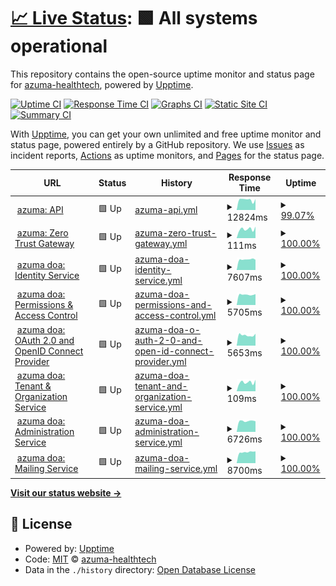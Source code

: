 # [📈 Live Status](https://status.dev.azuma-health.tech): <!--live status--> **🟩 All systems operational**

This repository contains the open-source uptime monitor and status page for [azuma-healthtech](https://status.dev.azuma-health.tech), powered by [Upptime](https://github.com/upptime/upptime).

[![Uptime CI](https://github.com/azuma-healthtech/uptime-dev/workflows/Uptime%20CI/badge.svg)](https://github.com/azuma-healthtech/uptime-dev/actions?query=workflow%3A%22Uptime+CI%22)
[![Response Time CI](https://github.com/azuma-healthtech/uptime-dev/workflows/Response%20Time%20CI/badge.svg)](https://github.com/azuma-healthtech/uptime-dev/actions?query=workflow%3A%22Response+Time+CI%22)
[![Graphs CI](https://github.com/azuma-healthtech/uptime-dev/workflows/Graphs%20CI/badge.svg)](https://github.com/azuma-healthtech/uptime-dev/actions?query=workflow%3A%22Graphs+CI%22)
[![Static Site CI](https://github.com/azuma-healthtech/uptime-dev/workflows/Static%20Site%20CI/badge.svg)](https://github.com/azuma-healthtech/uptime-dev/actions?query=workflow%3A%22Static+Site+CI%22)
[![Summary CI](https://github.com/azuma-healthtech/uptime-dev/workflows/Summary%20CI/badge.svg)](https://github.com/azuma-healthtech/uptime-dev/actions?query=workflow%3A%22Summary+CI%22)

With [Upptime](https://upptime.js.org), you can get your own unlimited and free uptime monitor and status page, powered entirely by a GitHub repository. We use [Issues](https://github.com/azuma-healthtech/uptime-dev/issues) as incident reports, [Actions](https://github.com/azuma-healthtech/uptime-dev/actions) as uptime monitors, and [Pages](https://status.dev.azuma-health.tech) for the status page.

<!--start: status pages-->
<!-- This summary is generated by Upptime (https://github.com/upptime/upptime) -->
<!-- Do not edit this manually, your changes will be overwritten -->
<!-- prettier-ignore -->
| URL | Status | History | Response Time | Uptime |
| --- | ------ | ------- | ------------- | ------ |
| <img alt="" src="https://icons.duckduckgo.com/ip3/develop.azuma-health.tech.ico" height="13"> [azuma: API](https://develop.azuma-health.tech/health/doa-gateway) | 🟩 Up | [azuma-api.yml](https://github.com/azuma-healthtech-public/uptime-dev/commits/HEAD/history/azuma-api.yml) | <details><summary><img alt="Response time graph" src="./graphs/azuma-api/response-time-week.png" height="20"> 12824ms</summary><br><a href="https://status.dev.azuma-health.tech/history/azuma-api"><img alt="Response time 7465" src="https://img.shields.io/endpoint?url=https%3A%2F%2Fraw.githubusercontent.com%2Fazuma-healthtech-public%2Fuptime-dev%2FHEAD%2Fapi%2Fazuma-api%2Fresponse-time.json"></a><br><a href="https://status.dev.azuma-health.tech/history/azuma-api"><img alt="24-hour response time 13345" src="https://img.shields.io/endpoint?url=https%3A%2F%2Fraw.githubusercontent.com%2Fazuma-healthtech-public%2Fuptime-dev%2FHEAD%2Fapi%2Fazuma-api%2Fresponse-time-day.json"></a><br><a href="https://status.dev.azuma-health.tech/history/azuma-api"><img alt="7-day response time 12824" src="https://img.shields.io/endpoint?url=https%3A%2F%2Fraw.githubusercontent.com%2Fazuma-healthtech-public%2Fuptime-dev%2FHEAD%2Fapi%2Fazuma-api%2Fresponse-time-week.json"></a><br><a href="https://status.dev.azuma-health.tech/history/azuma-api"><img alt="30-day response time 10192" src="https://img.shields.io/endpoint?url=https%3A%2F%2Fraw.githubusercontent.com%2Fazuma-healthtech-public%2Fuptime-dev%2FHEAD%2Fapi%2Fazuma-api%2Fresponse-time-month.json"></a><br><a href="https://status.dev.azuma-health.tech/history/azuma-api"><img alt="1-year response time 7465" src="https://img.shields.io/endpoint?url=https%3A%2F%2Fraw.githubusercontent.com%2Fazuma-healthtech-public%2Fuptime-dev%2FHEAD%2Fapi%2Fazuma-api%2Fresponse-time-year.json"></a></details> | <details><summary><a href="https://status.dev.azuma-health.tech/history/azuma-api">99.07%</a></summary><a href="https://status.dev.azuma-health.tech/history/azuma-api"><img alt="All-time uptime 99.39%" src="https://img.shields.io/endpoint?url=https%3A%2F%2Fraw.githubusercontent.com%2Fazuma-healthtech-public%2Fuptime-dev%2FHEAD%2Fapi%2Fazuma-api%2Fuptime.json"></a><br><a href="https://status.dev.azuma-health.tech/history/azuma-api"><img alt="24-hour uptime 100.00%" src="https://img.shields.io/endpoint?url=https%3A%2F%2Fraw.githubusercontent.com%2Fazuma-healthtech-public%2Fuptime-dev%2FHEAD%2Fapi%2Fazuma-api%2Fuptime-day.json"></a><br><a href="https://status.dev.azuma-health.tech/history/azuma-api"><img alt="7-day uptime 99.07%" src="https://img.shields.io/endpoint?url=https%3A%2F%2Fraw.githubusercontent.com%2Fazuma-healthtech-public%2Fuptime-dev%2FHEAD%2Fapi%2Fazuma-api%2Fuptime-week.json"></a><br><a href="https://status.dev.azuma-health.tech/history/azuma-api"><img alt="30-day uptime 99.13%" src="https://img.shields.io/endpoint?url=https%3A%2F%2Fraw.githubusercontent.com%2Fazuma-healthtech-public%2Fuptime-dev%2FHEAD%2Fapi%2Fazuma-api%2Fuptime-month.json"></a><br><a href="https://status.dev.azuma-health.tech/history/azuma-api"><img alt="1-year uptime 99.39%" src="https://img.shields.io/endpoint?url=https%3A%2F%2Fraw.githubusercontent.com%2Fazuma-healthtech-public%2Fuptime-dev%2FHEAD%2Fapi%2Fazuma-api%2Fuptime-year.json"></a></details>
| <img alt="" src="https://icons.duckduckgo.com/ip3/develop.azuma-health.tech.ico" height="13"> [azuma: Zero Trust Gateway](https://develop.azuma-health.tech/health/gateway) | 🟩 Up | [azuma-zero-trust-gateway.yml](https://github.com/azuma-healthtech-public/uptime-dev/commits/HEAD/history/azuma-zero-trust-gateway.yml) | <details><summary><img alt="Response time graph" src="./graphs/azuma-zero-trust-gateway/response-time-week.png" height="20"> 111ms</summary><br><a href="https://status.dev.azuma-health.tech/history/azuma-zero-trust-gateway"><img alt="Response time 3642" src="https://img.shields.io/endpoint?url=https%3A%2F%2Fraw.githubusercontent.com%2Fazuma-healthtech-public%2Fuptime-dev%2FHEAD%2Fapi%2Fazuma-zero-trust-gateway%2Fresponse-time.json"></a><br><a href="https://status.dev.azuma-health.tech/history/azuma-zero-trust-gateway"><img alt="24-hour response time 79" src="https://img.shields.io/endpoint?url=https%3A%2F%2Fraw.githubusercontent.com%2Fazuma-healthtech-public%2Fuptime-dev%2FHEAD%2Fapi%2Fazuma-zero-trust-gateway%2Fresponse-time-day.json"></a><br><a href="https://status.dev.azuma-health.tech/history/azuma-zero-trust-gateway"><img alt="7-day response time 111" src="https://img.shields.io/endpoint?url=https%3A%2F%2Fraw.githubusercontent.com%2Fazuma-healthtech-public%2Fuptime-dev%2FHEAD%2Fapi%2Fazuma-zero-trust-gateway%2Fresponse-time-week.json"></a><br><a href="https://status.dev.azuma-health.tech/history/azuma-zero-trust-gateway"><img alt="30-day response time 103" src="https://img.shields.io/endpoint?url=https%3A%2F%2Fraw.githubusercontent.com%2Fazuma-healthtech-public%2Fuptime-dev%2FHEAD%2Fapi%2Fazuma-zero-trust-gateway%2Fresponse-time-month.json"></a><br><a href="https://status.dev.azuma-health.tech/history/azuma-zero-trust-gateway"><img alt="1-year response time 3642" src="https://img.shields.io/endpoint?url=https%3A%2F%2Fraw.githubusercontent.com%2Fazuma-healthtech-public%2Fuptime-dev%2FHEAD%2Fapi%2Fazuma-zero-trust-gateway%2Fresponse-time-year.json"></a></details> | <details><summary><a href="https://status.dev.azuma-health.tech/history/azuma-zero-trust-gateway">100.00%</a></summary><a href="https://status.dev.azuma-health.tech/history/azuma-zero-trust-gateway"><img alt="All-time uptime 91.02%" src="https://img.shields.io/endpoint?url=https%3A%2F%2Fraw.githubusercontent.com%2Fazuma-healthtech-public%2Fuptime-dev%2FHEAD%2Fapi%2Fazuma-zero-trust-gateway%2Fuptime.json"></a><br><a href="https://status.dev.azuma-health.tech/history/azuma-zero-trust-gateway"><img alt="24-hour uptime 100.00%" src="https://img.shields.io/endpoint?url=https%3A%2F%2Fraw.githubusercontent.com%2Fazuma-healthtech-public%2Fuptime-dev%2FHEAD%2Fapi%2Fazuma-zero-trust-gateway%2Fuptime-day.json"></a><br><a href="https://status.dev.azuma-health.tech/history/azuma-zero-trust-gateway"><img alt="7-day uptime 100.00%" src="https://img.shields.io/endpoint?url=https%3A%2F%2Fraw.githubusercontent.com%2Fazuma-healthtech-public%2Fuptime-dev%2FHEAD%2Fapi%2Fazuma-zero-trust-gateway%2Fuptime-week.json"></a><br><a href="https://status.dev.azuma-health.tech/history/azuma-zero-trust-gateway"><img alt="30-day uptime 100.00%" src="https://img.shields.io/endpoint?url=https%3A%2F%2Fraw.githubusercontent.com%2Fazuma-healthtech-public%2Fuptime-dev%2FHEAD%2Fapi%2Fazuma-zero-trust-gateway%2Fuptime-month.json"></a><br><a href="https://status.dev.azuma-health.tech/history/azuma-zero-trust-gateway"><img alt="1-year uptime 91.02%" src="https://img.shields.io/endpoint?url=https%3A%2F%2Fraw.githubusercontent.com%2Fazuma-healthtech-public%2Fuptime-dev%2FHEAD%2Fapi%2Fazuma-zero-trust-gateway%2Fuptime-year.json"></a></details>
| <img alt="" src="https://icons.duckduckgo.com/ip3/develop.azuma-health.tech.ico" height="13"> [azuma doa: Identity Service](https://develop.azuma-health.tech/health/doa-idp) | 🟩 Up | [azuma-doa-identity-service.yml](https://github.com/azuma-healthtech-public/uptime-dev/commits/HEAD/history/azuma-doa-identity-service.yml) | <details><summary><img alt="Response time graph" src="./graphs/azuma-doa-identity-service/response-time-week.png" height="20"> 7607ms</summary><br><a href="https://status.dev.azuma-health.tech/history/azuma-doa-identity-service"><img alt="Response time 5923" src="https://img.shields.io/endpoint?url=https%3A%2F%2Fraw.githubusercontent.com%2Fazuma-healthtech-public%2Fuptime-dev%2FHEAD%2Fapi%2Fazuma-doa-identity-service%2Fresponse-time.json"></a><br><a href="https://status.dev.azuma-health.tech/history/azuma-doa-identity-service"><img alt="24-hour response time 8183" src="https://img.shields.io/endpoint?url=https%3A%2F%2Fraw.githubusercontent.com%2Fazuma-healthtech-public%2Fuptime-dev%2FHEAD%2Fapi%2Fazuma-doa-identity-service%2Fresponse-time-day.json"></a><br><a href="https://status.dev.azuma-health.tech/history/azuma-doa-identity-service"><img alt="7-day response time 7607" src="https://img.shields.io/endpoint?url=https%3A%2F%2Fraw.githubusercontent.com%2Fazuma-healthtech-public%2Fuptime-dev%2FHEAD%2Fapi%2Fazuma-doa-identity-service%2Fresponse-time-week.json"></a><br><a href="https://status.dev.azuma-health.tech/history/azuma-doa-identity-service"><img alt="30-day response time 6785" src="https://img.shields.io/endpoint?url=https%3A%2F%2Fraw.githubusercontent.com%2Fazuma-healthtech-public%2Fuptime-dev%2FHEAD%2Fapi%2Fazuma-doa-identity-service%2Fresponse-time-month.json"></a><br><a href="https://status.dev.azuma-health.tech/history/azuma-doa-identity-service"><img alt="1-year response time 5923" src="https://img.shields.io/endpoint?url=https%3A%2F%2Fraw.githubusercontent.com%2Fazuma-healthtech-public%2Fuptime-dev%2FHEAD%2Fapi%2Fazuma-doa-identity-service%2Fresponse-time-year.json"></a></details> | <details><summary><a href="https://status.dev.azuma-health.tech/history/azuma-doa-identity-service">100.00%</a></summary><a href="https://status.dev.azuma-health.tech/history/azuma-doa-identity-service"><img alt="All-time uptime 87.69%" src="https://img.shields.io/endpoint?url=https%3A%2F%2Fraw.githubusercontent.com%2Fazuma-healthtech-public%2Fuptime-dev%2FHEAD%2Fapi%2Fazuma-doa-identity-service%2Fuptime.json"></a><br><a href="https://status.dev.azuma-health.tech/history/azuma-doa-identity-service"><img alt="24-hour uptime 100.00%" src="https://img.shields.io/endpoint?url=https%3A%2F%2Fraw.githubusercontent.com%2Fazuma-healthtech-public%2Fuptime-dev%2FHEAD%2Fapi%2Fazuma-doa-identity-service%2Fuptime-day.json"></a><br><a href="https://status.dev.azuma-health.tech/history/azuma-doa-identity-service"><img alt="7-day uptime 100.00%" src="https://img.shields.io/endpoint?url=https%3A%2F%2Fraw.githubusercontent.com%2Fazuma-healthtech-public%2Fuptime-dev%2FHEAD%2Fapi%2Fazuma-doa-identity-service%2Fuptime-week.json"></a><br><a href="https://status.dev.azuma-health.tech/history/azuma-doa-identity-service"><img alt="30-day uptime 100.00%" src="https://img.shields.io/endpoint?url=https%3A%2F%2Fraw.githubusercontent.com%2Fazuma-healthtech-public%2Fuptime-dev%2FHEAD%2Fapi%2Fazuma-doa-identity-service%2Fuptime-month.json"></a><br><a href="https://status.dev.azuma-health.tech/history/azuma-doa-identity-service"><img alt="1-year uptime 87.69%" src="https://img.shields.io/endpoint?url=https%3A%2F%2Fraw.githubusercontent.com%2Fazuma-healthtech-public%2Fuptime-dev%2FHEAD%2Fapi%2Fazuma-doa-identity-service%2Fuptime-year.json"></a></details>
| <img alt="" src="https://icons.duckduckgo.com/ip3/develop.azuma-health.tech.ico" height="13"> [azuma doa: Permissions & Access Control](https://develop.azuma-health.tech/health/doa-acl) | 🟩 Up | [azuma-doa-permissions-and-access-control.yml](https://github.com/azuma-healthtech-public/uptime-dev/commits/HEAD/history/azuma-doa-permissions-and-access-control.yml) | <details><summary><img alt="Response time graph" src="./graphs/azuma-doa-permissions-and-access-control/response-time-week.png" height="20"> 5705ms</summary><br><a href="https://status.dev.azuma-health.tech/history/azuma-doa-permissions-and-access-control"><img alt="Response time 3377" src="https://img.shields.io/endpoint?url=https%3A%2F%2Fraw.githubusercontent.com%2Fazuma-healthtech-public%2Fuptime-dev%2FHEAD%2Fapi%2Fazuma-doa-permissions-and-access-control%2Fresponse-time.json"></a><br><a href="https://status.dev.azuma-health.tech/history/azuma-doa-permissions-and-access-control"><img alt="24-hour response time 6014" src="https://img.shields.io/endpoint?url=https%3A%2F%2Fraw.githubusercontent.com%2Fazuma-healthtech-public%2Fuptime-dev%2FHEAD%2Fapi%2Fazuma-doa-permissions-and-access-control%2Fresponse-time-day.json"></a><br><a href="https://status.dev.azuma-health.tech/history/azuma-doa-permissions-and-access-control"><img alt="7-day response time 5705" src="https://img.shields.io/endpoint?url=https%3A%2F%2Fraw.githubusercontent.com%2Fazuma-healthtech-public%2Fuptime-dev%2FHEAD%2Fapi%2Fazuma-doa-permissions-and-access-control%2Fresponse-time-week.json"></a><br><a href="https://status.dev.azuma-health.tech/history/azuma-doa-permissions-and-access-control"><img alt="30-day response time 4855" src="https://img.shields.io/endpoint?url=https%3A%2F%2Fraw.githubusercontent.com%2Fazuma-healthtech-public%2Fuptime-dev%2FHEAD%2Fapi%2Fazuma-doa-permissions-and-access-control%2Fresponse-time-month.json"></a><br><a href="https://status.dev.azuma-health.tech/history/azuma-doa-permissions-and-access-control"><img alt="1-year response time 3377" src="https://img.shields.io/endpoint?url=https%3A%2F%2Fraw.githubusercontent.com%2Fazuma-healthtech-public%2Fuptime-dev%2FHEAD%2Fapi%2Fazuma-doa-permissions-and-access-control%2Fresponse-time-year.json"></a></details> | <details><summary><a href="https://status.dev.azuma-health.tech/history/azuma-doa-permissions-and-access-control">100.00%</a></summary><a href="https://status.dev.azuma-health.tech/history/azuma-doa-permissions-and-access-control"><img alt="All-time uptime 87.70%" src="https://img.shields.io/endpoint?url=https%3A%2F%2Fraw.githubusercontent.com%2Fazuma-healthtech-public%2Fuptime-dev%2FHEAD%2Fapi%2Fazuma-doa-permissions-and-access-control%2Fuptime.json"></a><br><a href="https://status.dev.azuma-health.tech/history/azuma-doa-permissions-and-access-control"><img alt="24-hour uptime 100.00%" src="https://img.shields.io/endpoint?url=https%3A%2F%2Fraw.githubusercontent.com%2Fazuma-healthtech-public%2Fuptime-dev%2FHEAD%2Fapi%2Fazuma-doa-permissions-and-access-control%2Fuptime-day.json"></a><br><a href="https://status.dev.azuma-health.tech/history/azuma-doa-permissions-and-access-control"><img alt="7-day uptime 100.00%" src="https://img.shields.io/endpoint?url=https%3A%2F%2Fraw.githubusercontent.com%2Fazuma-healthtech-public%2Fuptime-dev%2FHEAD%2Fapi%2Fazuma-doa-permissions-and-access-control%2Fuptime-week.json"></a><br><a href="https://status.dev.azuma-health.tech/history/azuma-doa-permissions-and-access-control"><img alt="30-day uptime 100.00%" src="https://img.shields.io/endpoint?url=https%3A%2F%2Fraw.githubusercontent.com%2Fazuma-healthtech-public%2Fuptime-dev%2FHEAD%2Fapi%2Fazuma-doa-permissions-and-access-control%2Fuptime-month.json"></a><br><a href="https://status.dev.azuma-health.tech/history/azuma-doa-permissions-and-access-control"><img alt="1-year uptime 87.70%" src="https://img.shields.io/endpoint?url=https%3A%2F%2Fraw.githubusercontent.com%2Fazuma-healthtech-public%2Fuptime-dev%2FHEAD%2Fapi%2Fazuma-doa-permissions-and-access-control%2Fuptime-year.json"></a></details>
| <img alt="" src="https://icons.duckduckgo.com/ip3/develop.azuma-health.tech.ico" height="13"> [azuma doa: OAuth 2.0 and OpenID Connect Provider](https://develop.azuma-health.tech/health/doa-oidc) | 🟩 Up | [azuma-doa-o-auth-2-0-and-open-id-connect-provider.yml](https://github.com/azuma-healthtech-public/uptime-dev/commits/HEAD/history/azuma-doa-o-auth-2-0-and-open-id-connect-provider.yml) | <details><summary><img alt="Response time graph" src="./graphs/azuma-doa-o-auth-2-0-and-open-id-connect-provider/response-time-week.png" height="20"> 5653ms</summary><br><a href="https://status.dev.azuma-health.tech/history/azuma-doa-o-auth-2-0-and-open-id-connect-provider"><img alt="Response time 2983" src="https://img.shields.io/endpoint?url=https%3A%2F%2Fraw.githubusercontent.com%2Fazuma-healthtech-public%2Fuptime-dev%2FHEAD%2Fapi%2Fazuma-doa-o-auth-2-0-and-open-id-connect-provider%2Fresponse-time.json"></a><br><a href="https://status.dev.azuma-health.tech/history/azuma-doa-o-auth-2-0-and-open-id-connect-provider"><img alt="24-hour response time 5903" src="https://img.shields.io/endpoint?url=https%3A%2F%2Fraw.githubusercontent.com%2Fazuma-healthtech-public%2Fuptime-dev%2FHEAD%2Fapi%2Fazuma-doa-o-auth-2-0-and-open-id-connect-provider%2Fresponse-time-day.json"></a><br><a href="https://status.dev.azuma-health.tech/history/azuma-doa-o-auth-2-0-and-open-id-connect-provider"><img alt="7-day response time 5653" src="https://img.shields.io/endpoint?url=https%3A%2F%2Fraw.githubusercontent.com%2Fazuma-healthtech-public%2Fuptime-dev%2FHEAD%2Fapi%2Fazuma-doa-o-auth-2-0-and-open-id-connect-provider%2Fresponse-time-week.json"></a><br><a href="https://status.dev.azuma-health.tech/history/azuma-doa-o-auth-2-0-and-open-id-connect-provider"><img alt="30-day response time 4889" src="https://img.shields.io/endpoint?url=https%3A%2F%2Fraw.githubusercontent.com%2Fazuma-healthtech-public%2Fuptime-dev%2FHEAD%2Fapi%2Fazuma-doa-o-auth-2-0-and-open-id-connect-provider%2Fresponse-time-month.json"></a><br><a href="https://status.dev.azuma-health.tech/history/azuma-doa-o-auth-2-0-and-open-id-connect-provider"><img alt="1-year response time 2983" src="https://img.shields.io/endpoint?url=https%3A%2F%2Fraw.githubusercontent.com%2Fazuma-healthtech-public%2Fuptime-dev%2FHEAD%2Fapi%2Fazuma-doa-o-auth-2-0-and-open-id-connect-provider%2Fresponse-time-year.json"></a></details> | <details><summary><a href="https://status.dev.azuma-health.tech/history/azuma-doa-o-auth-2-0-and-open-id-connect-provider">100.00%</a></summary><a href="https://status.dev.azuma-health.tech/history/azuma-doa-o-auth-2-0-and-open-id-connect-provider"><img alt="All-time uptime 87.93%" src="https://img.shields.io/endpoint?url=https%3A%2F%2Fraw.githubusercontent.com%2Fazuma-healthtech-public%2Fuptime-dev%2FHEAD%2Fapi%2Fazuma-doa-o-auth-2-0-and-open-id-connect-provider%2Fuptime.json"></a><br><a href="https://status.dev.azuma-health.tech/history/azuma-doa-o-auth-2-0-and-open-id-connect-provider"><img alt="24-hour uptime 100.00%" src="https://img.shields.io/endpoint?url=https%3A%2F%2Fraw.githubusercontent.com%2Fazuma-healthtech-public%2Fuptime-dev%2FHEAD%2Fapi%2Fazuma-doa-o-auth-2-0-and-open-id-connect-provider%2Fuptime-day.json"></a><br><a href="https://status.dev.azuma-health.tech/history/azuma-doa-o-auth-2-0-and-open-id-connect-provider"><img alt="7-day uptime 100.00%" src="https://img.shields.io/endpoint?url=https%3A%2F%2Fraw.githubusercontent.com%2Fazuma-healthtech-public%2Fuptime-dev%2FHEAD%2Fapi%2Fazuma-doa-o-auth-2-0-and-open-id-connect-provider%2Fuptime-week.json"></a><br><a href="https://status.dev.azuma-health.tech/history/azuma-doa-o-auth-2-0-and-open-id-connect-provider"><img alt="30-day uptime 100.00%" src="https://img.shields.io/endpoint?url=https%3A%2F%2Fraw.githubusercontent.com%2Fazuma-healthtech-public%2Fuptime-dev%2FHEAD%2Fapi%2Fazuma-doa-o-auth-2-0-and-open-id-connect-provider%2Fuptime-month.json"></a><br><a href="https://status.dev.azuma-health.tech/history/azuma-doa-o-auth-2-0-and-open-id-connect-provider"><img alt="1-year uptime 87.93%" src="https://img.shields.io/endpoint?url=https%3A%2F%2Fraw.githubusercontent.com%2Fazuma-healthtech-public%2Fuptime-dev%2FHEAD%2Fapi%2Fazuma-doa-o-auth-2-0-and-open-id-connect-provider%2Fuptime-year.json"></a></details>
| <img alt="" src="https://icons.duckduckgo.com/ip3/develop.azuma-health.tech.ico" height="13"> [azuma doa: Tenant & Organization Service](https://develop.azuma-health.tech/health/doa-organization) | 🟩 Up | [azuma-doa-tenant-and-organization-service.yml](https://github.com/azuma-healthtech-public/uptime-dev/commits/HEAD/history/azuma-doa-tenant-and-organization-service.yml) | <details><summary><img alt="Response time graph" src="./graphs/azuma-doa-tenant-and-organization-service/response-time-week.png" height="20"> 109ms</summary><br><a href="https://status.dev.azuma-health.tech/history/azuma-doa-tenant-and-organization-service"><img alt="Response time 102" src="https://img.shields.io/endpoint?url=https%3A%2F%2Fraw.githubusercontent.com%2Fazuma-healthtech-public%2Fuptime-dev%2FHEAD%2Fapi%2Fazuma-doa-tenant-and-organization-service%2Fresponse-time.json"></a><br><a href="https://status.dev.azuma-health.tech/history/azuma-doa-tenant-and-organization-service"><img alt="24-hour response time 77" src="https://img.shields.io/endpoint?url=https%3A%2F%2Fraw.githubusercontent.com%2Fazuma-healthtech-public%2Fuptime-dev%2FHEAD%2Fapi%2Fazuma-doa-tenant-and-organization-service%2Fresponse-time-day.json"></a><br><a href="https://status.dev.azuma-health.tech/history/azuma-doa-tenant-and-organization-service"><img alt="7-day response time 109" src="https://img.shields.io/endpoint?url=https%3A%2F%2Fraw.githubusercontent.com%2Fazuma-healthtech-public%2Fuptime-dev%2FHEAD%2Fapi%2Fazuma-doa-tenant-and-organization-service%2Fresponse-time-week.json"></a><br><a href="https://status.dev.azuma-health.tech/history/azuma-doa-tenant-and-organization-service"><img alt="30-day response time 101" src="https://img.shields.io/endpoint?url=https%3A%2F%2Fraw.githubusercontent.com%2Fazuma-healthtech-public%2Fuptime-dev%2FHEAD%2Fapi%2Fazuma-doa-tenant-and-organization-service%2Fresponse-time-month.json"></a><br><a href="https://status.dev.azuma-health.tech/history/azuma-doa-tenant-and-organization-service"><img alt="1-year response time 102" src="https://img.shields.io/endpoint?url=https%3A%2F%2Fraw.githubusercontent.com%2Fazuma-healthtech-public%2Fuptime-dev%2FHEAD%2Fapi%2Fazuma-doa-tenant-and-organization-service%2Fresponse-time-year.json"></a></details> | <details><summary><a href="https://status.dev.azuma-health.tech/history/azuma-doa-tenant-and-organization-service">100.00%</a></summary><a href="https://status.dev.azuma-health.tech/history/azuma-doa-tenant-and-organization-service"><img alt="All-time uptime 100.00%" src="https://img.shields.io/endpoint?url=https%3A%2F%2Fraw.githubusercontent.com%2Fazuma-healthtech-public%2Fuptime-dev%2FHEAD%2Fapi%2Fazuma-doa-tenant-and-organization-service%2Fuptime.json"></a><br><a href="https://status.dev.azuma-health.tech/history/azuma-doa-tenant-and-organization-service"><img alt="24-hour uptime 100.00%" src="https://img.shields.io/endpoint?url=https%3A%2F%2Fraw.githubusercontent.com%2Fazuma-healthtech-public%2Fuptime-dev%2FHEAD%2Fapi%2Fazuma-doa-tenant-and-organization-service%2Fuptime-day.json"></a><br><a href="https://status.dev.azuma-health.tech/history/azuma-doa-tenant-and-organization-service"><img alt="7-day uptime 100.00%" src="https://img.shields.io/endpoint?url=https%3A%2F%2Fraw.githubusercontent.com%2Fazuma-healthtech-public%2Fuptime-dev%2FHEAD%2Fapi%2Fazuma-doa-tenant-and-organization-service%2Fuptime-week.json"></a><br><a href="https://status.dev.azuma-health.tech/history/azuma-doa-tenant-and-organization-service"><img alt="30-day uptime 100.00%" src="https://img.shields.io/endpoint?url=https%3A%2F%2Fraw.githubusercontent.com%2Fazuma-healthtech-public%2Fuptime-dev%2FHEAD%2Fapi%2Fazuma-doa-tenant-and-organization-service%2Fuptime-month.json"></a><br><a href="https://status.dev.azuma-health.tech/history/azuma-doa-tenant-and-organization-service"><img alt="1-year uptime 100.00%" src="https://img.shields.io/endpoint?url=https%3A%2F%2Fraw.githubusercontent.com%2Fazuma-healthtech-public%2Fuptime-dev%2FHEAD%2Fapi%2Fazuma-doa-tenant-and-organization-service%2Fuptime-year.json"></a></details>
| <img alt="" src="https://icons.duckduckgo.com/ip3/develop.azuma-health.tech.ico" height="13"> [azuma doa: Administration Service](https://develop.azuma-health.tech/health/doa-admin) | 🟩 Up | [azuma-doa-administration-service.yml](https://github.com/azuma-healthtech-public/uptime-dev/commits/HEAD/history/azuma-doa-administration-service.yml) | <details><summary><img alt="Response time graph" src="./graphs/azuma-doa-administration-service/response-time-week.png" height="20"> 6726ms</summary><br><a href="https://status.dev.azuma-health.tech/history/azuma-doa-administration-service"><img alt="Response time 5408" src="https://img.shields.io/endpoint?url=https%3A%2F%2Fraw.githubusercontent.com%2Fazuma-healthtech-public%2Fuptime-dev%2FHEAD%2Fapi%2Fazuma-doa-administration-service%2Fresponse-time.json"></a><br><a href="https://status.dev.azuma-health.tech/history/azuma-doa-administration-service"><img alt="24-hour response time 6115" src="https://img.shields.io/endpoint?url=https%3A%2F%2Fraw.githubusercontent.com%2Fazuma-healthtech-public%2Fuptime-dev%2FHEAD%2Fapi%2Fazuma-doa-administration-service%2Fresponse-time-day.json"></a><br><a href="https://status.dev.azuma-health.tech/history/azuma-doa-administration-service"><img alt="7-day response time 6726" src="https://img.shields.io/endpoint?url=https%3A%2F%2Fraw.githubusercontent.com%2Fazuma-healthtech-public%2Fuptime-dev%2FHEAD%2Fapi%2Fazuma-doa-administration-service%2Fresponse-time-week.json"></a><br><a href="https://status.dev.azuma-health.tech/history/azuma-doa-administration-service"><img alt="30-day response time 6100" src="https://img.shields.io/endpoint?url=https%3A%2F%2Fraw.githubusercontent.com%2Fazuma-healthtech-public%2Fuptime-dev%2FHEAD%2Fapi%2Fazuma-doa-administration-service%2Fresponse-time-month.json"></a><br><a href="https://status.dev.azuma-health.tech/history/azuma-doa-administration-service"><img alt="1-year response time 5408" src="https://img.shields.io/endpoint?url=https%3A%2F%2Fraw.githubusercontent.com%2Fazuma-healthtech-public%2Fuptime-dev%2FHEAD%2Fapi%2Fazuma-doa-administration-service%2Fresponse-time-year.json"></a></details> | <details><summary><a href="https://status.dev.azuma-health.tech/history/azuma-doa-administration-service">100.00%</a></summary><a href="https://status.dev.azuma-health.tech/history/azuma-doa-administration-service"><img alt="All-time uptime 99.96%" src="https://img.shields.io/endpoint?url=https%3A%2F%2Fraw.githubusercontent.com%2Fazuma-healthtech-public%2Fuptime-dev%2FHEAD%2Fapi%2Fazuma-doa-administration-service%2Fuptime.json"></a><br><a href="https://status.dev.azuma-health.tech/history/azuma-doa-administration-service"><img alt="24-hour uptime 100.00%" src="https://img.shields.io/endpoint?url=https%3A%2F%2Fraw.githubusercontent.com%2Fazuma-healthtech-public%2Fuptime-dev%2FHEAD%2Fapi%2Fazuma-doa-administration-service%2Fuptime-day.json"></a><br><a href="https://status.dev.azuma-health.tech/history/azuma-doa-administration-service"><img alt="7-day uptime 100.00%" src="https://img.shields.io/endpoint?url=https%3A%2F%2Fraw.githubusercontent.com%2Fazuma-healthtech-public%2Fuptime-dev%2FHEAD%2Fapi%2Fazuma-doa-administration-service%2Fuptime-week.json"></a><br><a href="https://status.dev.azuma-health.tech/history/azuma-doa-administration-service"><img alt="30-day uptime 100.00%" src="https://img.shields.io/endpoint?url=https%3A%2F%2Fraw.githubusercontent.com%2Fazuma-healthtech-public%2Fuptime-dev%2FHEAD%2Fapi%2Fazuma-doa-administration-service%2Fuptime-month.json"></a><br><a href="https://status.dev.azuma-health.tech/history/azuma-doa-administration-service"><img alt="1-year uptime 99.96%" src="https://img.shields.io/endpoint?url=https%3A%2F%2Fraw.githubusercontent.com%2Fazuma-healthtech-public%2Fuptime-dev%2FHEAD%2Fapi%2Fazuma-doa-administration-service%2Fuptime-year.json"></a></details>
| <img alt="" src="https://icons.duckduckgo.com/ip3/develop.azuma-health.tech.ico" height="13"> [azuma doa: Mailing Service](https://develop.azuma-health.tech/health/doa-mailing) | 🟩 Up | [azuma-doa-mailing-service.yml](https://github.com/azuma-healthtech-public/uptime-dev/commits/HEAD/history/azuma-doa-mailing-service.yml) | <details><summary><img alt="Response time graph" src="./graphs/azuma-doa-mailing-service/response-time-week.png" height="20"> 8700ms</summary><br><a href="https://status.dev.azuma-health.tech/history/azuma-doa-mailing-service"><img alt="Response time 6956" src="https://img.shields.io/endpoint?url=https%3A%2F%2Fraw.githubusercontent.com%2Fazuma-healthtech-public%2Fuptime-dev%2FHEAD%2Fapi%2Fazuma-doa-mailing-service%2Fresponse-time.json"></a><br><a href="https://status.dev.azuma-health.tech/history/azuma-doa-mailing-service"><img alt="24-hour response time 7987" src="https://img.shields.io/endpoint?url=https%3A%2F%2Fraw.githubusercontent.com%2Fazuma-healthtech-public%2Fuptime-dev%2FHEAD%2Fapi%2Fazuma-doa-mailing-service%2Fresponse-time-day.json"></a><br><a href="https://status.dev.azuma-health.tech/history/azuma-doa-mailing-service"><img alt="7-day response time 8700" src="https://img.shields.io/endpoint?url=https%3A%2F%2Fraw.githubusercontent.com%2Fazuma-healthtech-public%2Fuptime-dev%2FHEAD%2Fapi%2Fazuma-doa-mailing-service%2Fresponse-time-week.json"></a><br><a href="https://status.dev.azuma-health.tech/history/azuma-doa-mailing-service"><img alt="30-day response time 7821" src="https://img.shields.io/endpoint?url=https%3A%2F%2Fraw.githubusercontent.com%2Fazuma-healthtech-public%2Fuptime-dev%2FHEAD%2Fapi%2Fazuma-doa-mailing-service%2Fresponse-time-month.json"></a><br><a href="https://status.dev.azuma-health.tech/history/azuma-doa-mailing-service"><img alt="1-year response time 6956" src="https://img.shields.io/endpoint?url=https%3A%2F%2Fraw.githubusercontent.com%2Fazuma-healthtech-public%2Fuptime-dev%2FHEAD%2Fapi%2Fazuma-doa-mailing-service%2Fresponse-time-year.json"></a></details> | <details><summary><a href="https://status.dev.azuma-health.tech/history/azuma-doa-mailing-service">100.00%</a></summary><a href="https://status.dev.azuma-health.tech/history/azuma-doa-mailing-service"><img alt="All-time uptime 100.00%" src="https://img.shields.io/endpoint?url=https%3A%2F%2Fraw.githubusercontent.com%2Fazuma-healthtech-public%2Fuptime-dev%2FHEAD%2Fapi%2Fazuma-doa-mailing-service%2Fuptime.json"></a><br><a href="https://status.dev.azuma-health.tech/history/azuma-doa-mailing-service"><img alt="24-hour uptime 100.00%" src="https://img.shields.io/endpoint?url=https%3A%2F%2Fraw.githubusercontent.com%2Fazuma-healthtech-public%2Fuptime-dev%2FHEAD%2Fapi%2Fazuma-doa-mailing-service%2Fuptime-day.json"></a><br><a href="https://status.dev.azuma-health.tech/history/azuma-doa-mailing-service"><img alt="7-day uptime 100.00%" src="https://img.shields.io/endpoint?url=https%3A%2F%2Fraw.githubusercontent.com%2Fazuma-healthtech-public%2Fuptime-dev%2FHEAD%2Fapi%2Fazuma-doa-mailing-service%2Fuptime-week.json"></a><br><a href="https://status.dev.azuma-health.tech/history/azuma-doa-mailing-service"><img alt="30-day uptime 100.00%" src="https://img.shields.io/endpoint?url=https%3A%2F%2Fraw.githubusercontent.com%2Fazuma-healthtech-public%2Fuptime-dev%2FHEAD%2Fapi%2Fazuma-doa-mailing-service%2Fuptime-month.json"></a><br><a href="https://status.dev.azuma-health.tech/history/azuma-doa-mailing-service"><img alt="1-year uptime 100.00%" src="https://img.shields.io/endpoint?url=https%3A%2F%2Fraw.githubusercontent.com%2Fazuma-healthtech-public%2Fuptime-dev%2FHEAD%2Fapi%2Fazuma-doa-mailing-service%2Fuptime-year.json"></a></details>

<!--end: status pages-->

[**Visit our status website →**](https://status.dev.azuma-health.tech)

## 📄 License

- Powered by: [Upptime](https://github.com/upptime/upptime)
- Code: [MIT](./LICENSE) © [azuma-healthtech](https://status.dev.azuma-health.tech)
- Data in the `./history` directory: [Open Database License](https://opendatacommons.org/licenses/odbl/1-0/)
